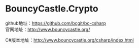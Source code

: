 # BouncyCastle.Crypto

<!--![logo](https://tozii.github.io/Asset/document/images/home_logo.gif) <br>-->

github地址：https://github.com/bcgit/bc-csharp <br>
官网地址：http://www.bouncycastle.org/

<!--![C#logo](https://tozii.github.io/Asset/document/images/csharp_logo.gif) <br>-->

C#版本地址：http://www.bouncycastle.org/csharp/index.html


